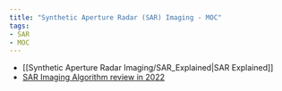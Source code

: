 ```yaml
---
title: "Synthetic Aperture Radar (SAR) Imaging - MOC"
tags:
- SAR
- MOC
---
```


* [[Synthetic Aperture Radar Imaging/SAR_Explained|SAR Explained]]
* [SAR Imaging Algorithm review in 2022](Synthetic%20Aperture%20Radar%20Imaging/SAR_Imaging_Algorithm.md)